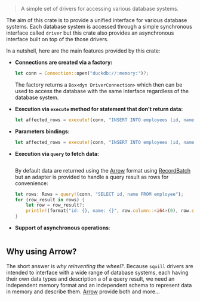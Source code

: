 > A simple set of drivers for accessing various database systems.

The aim of this crate is to provide a unified interface for various database systems. Each database system is accessed
through a simple synchronous interface called `driver` but this crate also provides an asynchronous interface built on
top of the those drivers.

In a nutshell, here are the main features provided by this crate:

- **Connections are created via a factory:**

  ```rust
  let conn = Connection::open("duckdb://:memory:")?;
  ```

  The factory returns a `Box<dyn DriverConnection>` which then can be used to access the database with the same
  interface regardless of the database system.

- **Execution via `execute` method for statement that don't return data:**

  ```rust
  let affected_rows = execute!(conn, "INSERT INTO employees (id, name) VALUES (1, 'McFly')");
  ```

- **Parameters bindings:**

  ```rust
  let affected_rows = execute!(conn, "INSERT INTO employees (id, name) VALUES (?, ?)", 1, "Mc Fly");
  ```

- **Execution via `query` to fetch data:**

  ```rust

  ```

  By default data are returned using the [Arrow](https://arrow.apache.org) format using
  [RecordBatch](https://docs.rs/arrow-array/52.0.0/arrow_array/struct.RecordBatch.html) but an adapter is provided to
  handle a query result as rows for convenience:

  ```rust
  let rows: Rows = query!(conn, "SELECT id, name FROM employee");
  for (row_result in rows) {
      let row = row_result?;
      println!(format("id: {}, name: {}", row.column::<i64>(0), row.column::<String>(1)));
  }
  ```

- **Support of asynchronous operations**:

  ```

  ```

## Why using Arrow?

The short answer is _why reinventing the wheel?_. Because `squill` drivers are intended to interface with a wide range
of database systems, each having their own data types and description a of a query result, we need an independent memory
format and an independent schema to represent data in memory and describe them.
[Arrow](https://arrow.apache.org/docs/python/api/datatypes.html#data-types-and-schemas) provide both and more...
